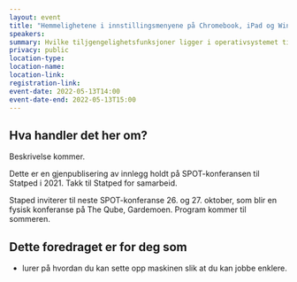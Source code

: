 ```yaml
---
layout: event
title: "Hemmelighetene i innstillingsmenyene på Chromebook, iPad og Windows"
speakers:
summary: Hvilke tiljgengelighetsfunksjoner ligger i operativsystemet til din maskin?
privacy: public
location-type: 
location-name:
location-link:
registration-link:
event-date: 2022-05-13T14:00
event-date-end: 2022-05-13T15:00
---
```

## Hva handler det her om?
Beskrivelse kommer.

Dette er en gjenpublisering av innlegg holdt på SPOT-konferansen til Statped i 2021. Takk til Statped for samarbeid.

Staped inviterer til neste SPOT-konferanse 26. og 27. oktober, som blir en fysisk konferanse på The Qube, Gardemoen. Program kommer til sommeren.

## Dette foredraget er for deg som
- lurer på hvordan du kan sette opp maskinen slik at du kan jobbe enklere.
